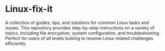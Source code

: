 # Linux-fix-it
A collection of guides, tips, and solutions for common Linux tasks and issues. This repository provides step-by-step instructions on a variety of topics, including file encryption, system configuration, and troubleshooting. Perfect for users of all levels looking to resolve Linux-related challenges efficiently.
